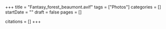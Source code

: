 +++
title = "Fantasy_forest_beaumont.avif"
tags = ["Photos"]
categories = []
startDate = ""
draft = false
pages = []

citations = []
+++
